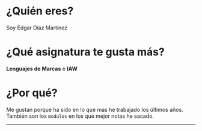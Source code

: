 # ¿Quién eres?
Soy Edgar Díaz Martínez

# ¿Qué asignatura te gusta más?
**Lenguajes de Marcas** e **IAW**

# ¿Por qué?
Me gustan porque ha sido en lo que mas he trabajado los últimos años. También son los `modulos` en los que mejor notas he sacado.

---
